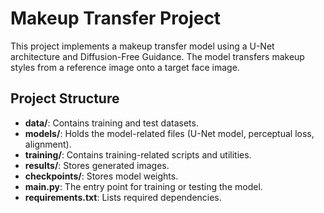 # Makeup Transfer Project

This project implements a makeup transfer model using a U-Net architecture and Diffusion-Free Guidance. The model transfers makeup styles from a reference image onto a target face image.

## Project Structure

- **data/**: Contains training and test datasets.
- **models/**: Holds the model-related files (U-Net model, perceptual loss, alignment).
- **training/**: Contains training-related scripts and utilities.
- **results/**: Stores generated images.
- **checkpoints/**: Stores model weights.
- **main.py**: The entry point for training or testing the model.
- **requirements.txt**: Lists required dependencies.
  



